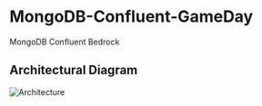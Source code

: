 # MongoDB-Confluent-GameDay
MongoDB Confluent Bedrock

## Architectural Diagram
![Architecture](https://github.com/user-attachments/assets/583a9447-3da2-4fb9-aecd-56e019e89763)
